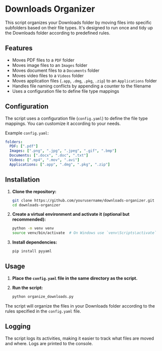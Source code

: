 # Downloads Organizer

This script organizes your Downloads folder by moving files into specific subfolders based on their file types. It's designed to run once and tidy up the Downloads folder according to predefined rules.

## Features

- Moves PDF files to a `PDF` folder
- Moves image files to an `Images` folder
- Moves document files to a `Documents` folder
- Moves video files to a `Videos` folder
- Moves application files (`.app`, `.dmg`, `.pkg`, `.zip`) to an `Applications` folder
- Handles file naming conflicts by appending a counter to the filename
- Uses a configuration file to define file type mappings

## Configuration

The script uses a configuration file (`config.yaml`) to define the file type mappings. You can customize it according to your needs.

Example `config.yaml`:

```yaml
folders:
  PDF: [".pdf"]
  Images: [".png", ".jpg", ".jpeg", ".gif", ".bmp"]
  Documents: [".docx", ".doc", ".txt"]
  Videos: [".mp4", ".mov", ".avi"]
  Applications: [".app", ".dmg", ".pkg", ".zip"]
```

## Installation

1. **Clone the repository:**

   ```bash
   git clone https://github.com/yourusername/downloads-organizer.git
   cd downloads-organizer
   ```

2. **Create a virtual environment and activate it (optional but recommended):**

   ```bash
   python -m venv venv
   source venv/bin/activate  # On Windows use `venv\Scripts\activate`
   ```

3. **Install dependencies:**
   ```bash
   pip install pyyaml
   ```

## Usage

1. **Place the `config.yaml` file in the same directory as the script.**

2. **Run the script:**
   ```bash
   python organize_downloads.py
   ```

The script will organize the files in your Downloads folder according to the rules specified in the `config.yaml` file.

## Logging

The script logs its activities, making it easier to track what files are moved and where. Logs are printed to the console.
